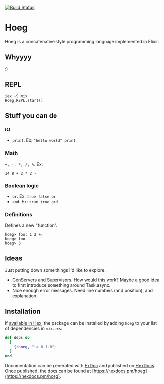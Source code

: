 [![Build Status](https://travis-ci.org/vorce/hoeg.svg?branch=master)](https://travis-ci.org/vorce/hoeg)

# Hoeg

Hoeg is a concatenative style programming language implemented in Elixir.

## Whyyyy

:)

## REPL

    iex -S mix
    Hoeg.REPL.start()

## Stuff you can do

### IO

- `print`. Ex: `"hello world" print`

### Math

`+, -, *, /, %`. Ex:

    14 8 + 2 * 2 -

### Boolean logic

- `or`. Ex: `true false or`
- `and`. Ex: `true true and`

### Definitions

Defines a new "function".

    hoeg> foo: 1 2 +;
    hoeg> foo
    hoeg> 3

## Ideas

Just putting down some things I'd like to explore.

- GenServers and Supervisors. How would this work? Maybe a good idea to first introduce something around Task.async.
- Nice enough error messages. Need line numbers (and position), and explanation.

## Installation

If [available in Hex](https://hex.pm/docs/publish), the package can be installed
by adding `hoeg` to your list of dependencies in `mix.exs`:

```elixir
def deps do
  [
    {:hoeg, "~> 0.1.0"}
  ]
end
```

Documentation can be generated with [ExDoc](https://github.com/elixir-lang/ex_doc)
and published on [HexDocs](https://hexdocs.pm). Once published, the docs can
be found at [https://hexdocs.pm/hoeg](https://hexdocs.pm/hoeg).

